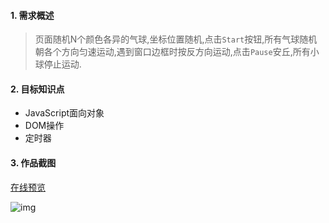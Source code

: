 #### 1. 需求概述

> 页面随机N个颜色各异的气球,坐标位置随机,点击`Start`按钮,所有气球随机朝各个方向匀速运动,遇到窗口边框时按反方向运动,点击`Pause`安丘,所有小球停止运动.

#### 2. 目标知识点
- JavaScript面向对象
- DOM操作
- 定时器

#### 3. 作品截图

[在线预览](http://123.125.130.41/ball/ball.html)

![img](http://7xo28b.com2.z0.glb.qiniucdn.com/2.pic.jpg?imageView2/2/w/308/h/210/interlace/1/q/100&e=1453447643&token=SyWOgJQw2zIHI4HcBjrIUvylnAh93ZUTekDLt2yO:s-xFsDMsg-PSaejxlODQFTY4lyE)
